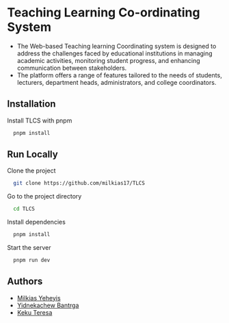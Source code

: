 # Teaching Learning Co-ordinating System

- The Web-based Teaching learning Coordinating system is designed to address the challenges faced by educational institutions in managing academic activities, monitoring student progress, and enhancing communication between stakeholders.
- The platform offers a range of features tailored to the needs of students, lecturers, department heads, administrators, and college coordinators.

## Installation

Install TLCS with pnpm

```bash
  pnpm install
```

## Run Locally

Clone the project

```bash
  git clone https://github.com/milkias17/TLCS
```

Go to the project directory

```bash
  cd TLCS
```

Install dependencies

```bash
  pnpm install
```

Start the server

```bash
  pnpm run dev
```

## Authors

- [Milkias Yeheyis](https://www.github.com/milkias17)
- [Yidnekachew Bantrga](https://github.com/Yidne21)
- [Keku Teresa](https://github.com/)
